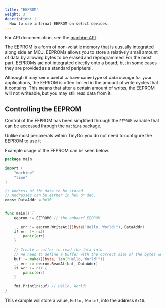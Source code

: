```yaml
---
title: "EEPROM"
weight: 3
description: |
  How to use internal EEPROM on select devices.
---
```


For API documentation, see the [machine API](../../../reference/machine#eeprom).

The EEPROM is a form of non-volatile memory that is uusually integrated along side an MCU. EEPROMs allows you to store a relatively small amount of data by allowing bytes to be erased and reprogrammed. For the most part, EEPROMs are not integrated directly onto a board, but in some cases they are provided as a standard peripheral.

Although it may seem useful to have some type of data storage for your applications, the EEPROM is often limited in the amount of write cycles that it contains. This means that after a certain amount of writes, the EEPROM will not writeable, but you may still read data from it.

## Controlling the EEPROM

Control of the EEPROM has been simplified through the `EEPROM` variable that can be accessed through the `machine` package.

Unlike most peripherals within TinyGo, you do not need to configure the EEPROM to use it.

Example usage of the EEPROM can be seen below.

```go
package main

import (
    "machine"
    "time"
)

// Address of the data to be stored.
// Addresses can be either in hex or dec.
const DataAddr = 0x10 


func main() {
    eeprom := EEPROM0 // the onboard EEPROM

    _, err := eeprom.WriteAt([]byte("Hello, World!"), DataAddr)
    if err != nil{
        panic(err)
    }
    
    // Create a buffer to read the data into
    // We need to define a buffer with the correct size of the bytes we want to read.
    buf := make([]byte, len("Hello, World!"))
    _, err := eeprom.ReadAt(buf, DataAddr)
    if err != nil {
        panic(err)
    }

    fmt.Println(buf) // Hello, World!
}
```

This example will store a value, `Hello, World!`, into the address `0x10`.
